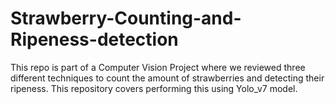 # Strawberry-Counting-and-Ripeness-detection
This repo is part of a Computer Vision Project where we reviewed three different techniques to count the amount of strawberries and detecting their ripeness. This repository covers performing this using Yolo_v7 model.
